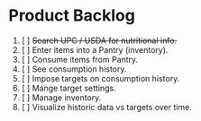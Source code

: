 # Product Backlog

1. [ ] ~~Search UPC / USDA for nutritional info.~~
1. [ ] Enter items into a Pantry (inventory).
1. [ ] Consume items from Pantry.
1. [ ] See consumption history.
1. [ ] Impose targets on consumption history.
1. [ ] Mange target settings.
1. [ ] Manage inventory.
1. [ ] Visualize historic data vs targets over time.
